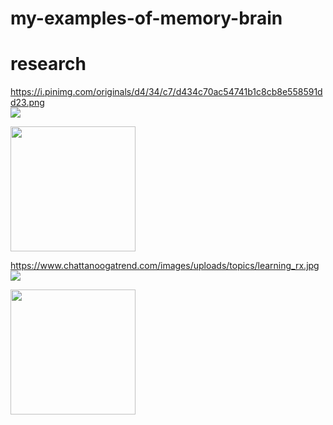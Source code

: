 # my-examples-of-memory-brain


# research 


https://i.pinimg.com/originals/d4/34/c7/d434c70ac54741b1c8cb8e558591dd23.png   
![](https://i.pinimg.com/originals/d4/34/c7/d434c70ac54741b1c8cb8e558591dd23.png)

<img src="https://i.pinimg.com/originals/d4/34/c7/d434c70ac54741b1c8cb8e558591dd23.png" width=200 />


https://www.chattanoogatrend.com/images/uploads/topics/learning_rx.jpg
![](https://www.chattanoogatrend.com/images/uploads/topics/learning_rx.jpg)

<img src="https://www.chattanoogatrend.com/images/uploads/topics/learning_rx.jpg" width=200 />
